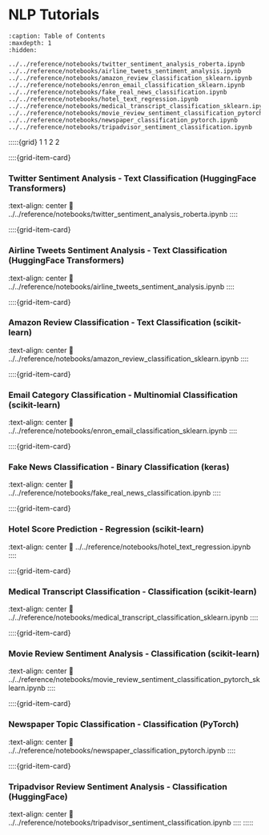 # NLP Tutorials
```{toctree}
:caption: Table of Contents
:maxdepth: 1
:hidden:

../../reference/notebooks/twitter_sentiment_analysis_roberta.ipynb
../../reference/notebooks/airline_tweets_sentiment_analysis.ipynb
../../reference/notebooks/amazon_review_classification_sklearn.ipynb
../../reference/notebooks/enron_email_classification_sklearn.ipynb
../../reference/notebooks/fake_real_news_classification.ipynb
../../reference/notebooks/hotel_text_regression.ipynb
../../reference/notebooks/medical_transcript_classification_sklearn.ipynb
../../reference/notebooks/movie_review_sentiment_classification_pytorch_sklearn.ipynb
../../reference/notebooks/newspaper_classification_pytorch.ipynb
../../reference/notebooks/tripadvisor_sentiment_classification.ipynb

```
:::::{grid} 1 1 2 2

::::{grid-item-card} <h3> Twitter Sentiment Analysis - Text Classification (HuggingFace Transformers)</h3>
:text-align: center
:link: ../../reference/notebooks/twitter_sentiment_analysis_roberta.ipynb
::::

::::{grid-item-card} <h3> Airline Tweets Sentiment Analysis - Text Classification (HuggingFace Transformers)</h3>
:text-align: center
:link: ../../reference/notebooks/airline_tweets_sentiment_analysis.ipynb
::::

::::{grid-item-card} <h3> Amazon Review Classification - Text Classification (scikit-learn)</h3>
:text-align: center
:link: ../../reference/notebooks/amazon_review_classification_sklearn.ipynb
::::

::::{grid-item-card} <h3> Email Category Classification - Multinomial Classification (scikit-learn)</h3>
:text-align: center
:link: ../../reference/notebooks/enron_email_classification_sklearn.ipynb
::::

::::{grid-item-card} <h3> Fake News Classification - Binary Classification (keras)</h3>
:text-align: center
:link: ../../reference/notebooks/fake_real_news_classification.ipynb
::::

::::{grid-item-card} <h3> Hotel Score Prediction - Regression (scikit-learn)</h3>
:text-align: center
:link: ../../reference/notebooks/hotel_text_regression.ipynb
::::

::::{grid-item-card} <h3> Medical Transcript Classification - Classification (scikit-learn)</h3>
:text-align: center
:link: ../../reference/notebooks/medical_transcript_classification_sklearn.ipynb
::::

::::{grid-item-card} <h3> Movie Review Sentiment Analysis - Classification (scikit-learn)</h3>
:text-align: center
:link: ../../reference/notebooks/movie_review_sentiment_classification_pytorch_sklearn.ipynb
::::

::::{grid-item-card} <h3> Newspaper Topic Classification - Classification (PyTorch)</h3>
:text-align: center
:link: ../../reference/notebooks/newspaper_classification_pytorch.ipynb
::::

::::{grid-item-card} <h3> Tripadvisor Review Sentiment Analysis - Classification (HuggingFace)</h3>
:text-align: center
:link: ../../reference/notebooks/tripadvisor_sentiment_classification.ipynb
::::
:::::
